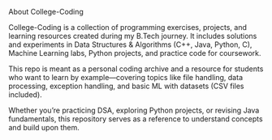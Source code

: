 About College-Coding

College-Coding is a collection of programming exercises, projects, and learning resources created during my B.Tech journey. It includes solutions and experiments in Data Structures & Algorithms (C++, Java, Python, C), Machine Learning labs, Python projects, and practice code for coursework.

This repo is meant as a personal coding archive and a resource for students who want to learn by example—covering topics like file handling, data processing, exception handling, and basic ML with datasets (CSV files included).

Whether you’re practicing DSA, exploring Python projects, or revising Java fundamentals, this repository serves as a reference to understand concepts and build upon them.

